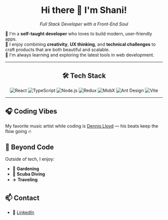 <h1 align="center">Hi there 👋 I'm Shani!</h1>
<p align="center"><i>Full Stack Developer with a Front-End Soul</i></p>


🌟 I'm a **self-taught developer** who loves to build modern, user-friendly apps.  
🌟 I enjoy combining **creativity**, **UX thinking**, and **technical challenges** to craft products that are both beautiful and scalable.  
🌟 I'm always learning and exploring the latest tools in web development.

---
<div align="center">

## 🛠️ Tech Stack
![React](https://img.shields.io/badge/-React-61DAFB?logo=react&logoColor=black)
![TypeScript](https://img.shields.io/badge/-TypeScript-3178C6?logo=typescript&logoColor=white)
![Node.js](https://img.shields.io/badge/-Node.js-339933?logo=node.js&logoColor=white)
![Redux](https://img.shields.io/badge/-Redux-764ABC?logo=redux&logoColor=white)
![MobX](https://img.shields.io/badge/-MobX-EF4822?logo=mobx&logoColor=white)
![Ant Design](https://img.shields.io/badge/-AntDesign-0170FE?logo=ant-design&logoColor=white)
![Vite](https://img.shields.io/badge/-Vite-646CFF?logo=vite&logoColor=white)
</div>

---

## 🎧 Coding Vibes

My favorite music artist while coding is [Dennis Lloyd](https://www.youtube.com/watch?v=ehiNCZSvGzk&list=PLdSSw3KzMjEb5cSHJeHP5zUCLDMzFo9UJ&ab_channel=DennisLloydVEVO) — his beats keep the flow going 🔥


## 🌿 Beyond Code

Outside of tech, I enjoy:
- 🌱 **Gardening** 
- 🌊 **Scuba Diving** 
- ✈️ **Traveling**


## 📫 Contact
- 💼 [LinkedIn]([https://linkedin.com/in/your-profile](https://www.linkedin.com/in/shanip27/))
